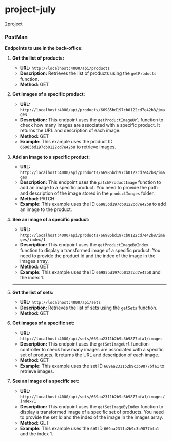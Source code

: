 # project-july
2project
### PostMan

**Endpoints to use in the back-office:**

1. **Get the list of products:**
   - **URL:** `http://localhost:4000/api/products`
   - **Description:** Retrieves the list of products using the `getProducts` function.
   - **Method:** GET

2. **Get images of a specific product:**
   - **URL:** `http://localhost:4000/api/products/66985bd197cb0122cd7e42b8/images`
   - **Description:** This endpoint uses the `getProductImageUrl` function to check how many images are associated with a specific product. It returns the URL and description of each image.
   - **Method:** GET
   - **Example:** This example uses the product ID `66985bd197cb0122cd7e42b8` to retrieve images.

3. **Add an image to a specific product:**
   - **URL:** `http://localhost:4000/api/products/66985bd197cb0122cd7e42b8/images`
   - **Description:** This endpoint uses the `patchProductImage` function to add an image to a specific product. You need to provide the path and description of the image stored in the `productImages` folder.
   - **Method:** PATCH
   - **Example:** This example uses the ID `66985bd197cb0122cd7e42b8` to add an image to the product.

3. **See an image of a specific product:**
   - **URL:** `http://localhost:4000/api/products/66985bd197cb0122cd7e42b8/images/index/1`
   - **Description:** This endpoint uses the `getProductImageByIndex` function to display a transformed image of a specific product. You need to provide the product Id and the index of the image in the images array.
   - **Method:** GET
   - **Example:** This example uses the ID `66985bd197cb0122cd7e42b8` and the index 1.

   ******************************************************

1. **Get the list of sets:**
   - **URL:** `http://localhost:4000/api/sets`
   - **Description:** Retrieves the list of sets using the `getSets` function.
   - **Method:** GET   
2. **Get images of a specific set:**
   - **URL:** `http://localhost:4000/api/sets/669aa2311b2b9c3b9877bfa1/images`
   - **Description:** This endpoint uses the `getSetImageUrl` function-controller to check how many images are associated with a specific set of products. It returns the URL and description of each image.
   - **Method:** GET
   - **Example:** This example uses the set ID `669aa2311b2b9c3b9877bfa1` to retrieve images.
3. **See an image of a specific set:**
   - **URL:** `http://localhost:4000/api/sets/669aa2311b2b9c3b9877bfa1/images/index/1`
   - **Description:** This endpoint uses the `getSetImageByIndex` function to display a transformed image of a specific set of products. You need to provide the set Id and the index of the image in the images array.
   - **Method:** GET
   - **Example:** This example uses the set ID `669aa2311b2b9c3b9877bfa1` and the index 1.   